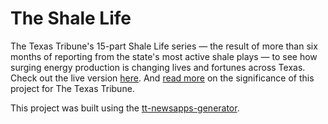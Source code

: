 The Shale Life
==============

The Texas Tribune's 15-part Shale Life series — the result of more than six months of reporting from the state's most active shale plays — to see how surging energy production is changing lives and fortunes across Texas. Check out the live version [here](http://apps.texastribune.org/shale-life/). And [read more](http://www.texastribune.org/2014/10/29/t-squared-our-shale-play/) on the significance of this project for The Texas Tribune.


This project was built using the [tt-newsapps-generator](https://github.com/texastribune/generator-tt-newsapps). 
